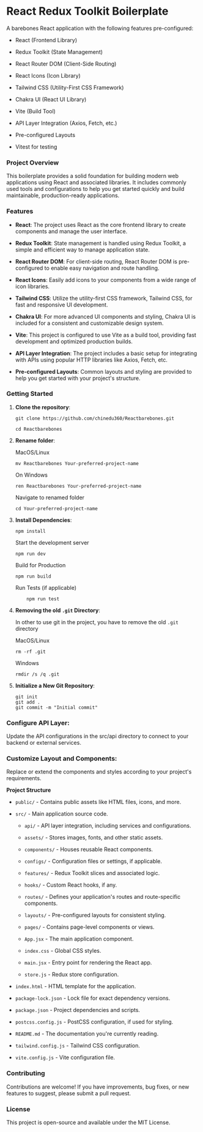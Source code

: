 # React Redux Toolkit Boilerplate

A barebones React application with the following features pre-configured:

- React (Frontend Library)

- Redux Toolkit (State Management)

- React Router DOM (Client-Side Routing)

- React Icons (Icon Library)

- Tailwind CSS (Utility-First CSS Framework)

- Chakra UI (React UI Library)

- Vite (Build Tool)

- API Layer Integration (Axios, Fetch, etc.)

- Pre-configured Layouts

- Vitest for testing

### Project Overview

This boilerplate provides a solid foundation for building modern web applications using React and associated libraries. It includes commonly used tools and configurations to help you get started quickly and build maintainable, production-ready applications.

### Features

- **React**: The project uses React as the core frontend library to create components and manage the user interface.

- **Redux Toolkit**: State management is handled using Redux Toolkit, a simple and efficient way to manage application state.

- **React Router DOM**: For client-side routing, React Router DOM is pre-configured to enable easy navigation and route handling.

- **React Icons**: Easily add icons to your components from a wide range of icon libraries.

- **Tailwind CSS**: Utilize the utility-first CSS framework, Tailwind CSS, for fast and responsive UI development.

- **Chakra UI**: For more advanced UI components and styling, Chakra UI is included for a consistent and customizable design system.

- **Vite**: This project is configured to use Vite as a build tool, providing fast development and optimized production builds.

- **API Layer Integration**: The project includes a basic setup for integrating with APIs using popular HTTP libraries like Axios, Fetch, etc.

- **Pre-configured Layouts**: Common layouts and styling are provided to help you get started with your project's structure.

### Getting Started

1. **Clone the repository**:

   ```shell
   git clone https://github.com/chinedu360/Reactbarebones.git

   cd Reactbarebones
   ```

2. **Rename folder**:

   MacOS/Linux

   ```shell
   mv Reactbarebones Your-preferred-project-name
   ```

   On Windows

   ```shell
   ren Reactbarebones Your-preferred-project-name
   ```

   Navigate to renamed folder

   ```shell
   cd Your-preferred-project-name
   ```

3. **Install Dependencies**:

   ```shell
   npm install
   ```

   Start the development server

   ```shell
   npm run dev
   ```

   Build for Production

   ```shell
   npm run build
   ```

   Run Tests (if applicable)

   ```shell
       npm run test
   ```

4. **Removing the old `.git` Directory**:

   In other to use git in the project, you have to remove the old `.git` directory

   MacOS/Linux

   ```shell
   rm -rf .git
   ```

   Windows

   ```shell
   rmdir /s /q .git
   ```

5. **Initialize a New Git Repository**:

   ```shell
   git init
   git add .
   git commit -m "Initial commit"
   ```

### Configure API Layer:

Update the API configurations in the src/api directory to connect to your backend or external services.

### Customize Layout and Components:

Replace or extend the components and styles according to your project's requirements.

**Project Structure**

- `public/` - Contains public assets like HTML files, icons, and more.

- `src/` - Main application source code.

  - `api/` - API layer integration, including services and configurations.

  - `assets/` - Stores images, fonts, and other static assets.

  - `components/` - Houses reusable React components.

  - `configs/` - Configuration files or settings, if applicable.

  - `features/` - Redux Toolkit slices and associated logic.

  - `hooks/` - Custom React hooks, if any.

  - `routes/` - Defines your application's routes and route-specific components.

  - `layouts/` - Pre-configured layouts for consistent styling.

  - `pages/` - Contains page-level components or views.

  - `App.jsx` - The main application component.

  - `index.css` - Global CSS styles.

  - `main.jsx` - Entry point for rendering the React app.

  - `store.js` - Redux store configuration.

- `index.html` - HTML template for the application.

- `package-lock.json` - Lock file for exact dependency versions.

- `package.json` - Project dependencies and scripts.

- `postcss.config.js` - PostCSS configuration, if used for styling.

- `README.md` - The documentation you're currently reading.

- `tailwind.config.js` - Tailwind CSS configuration.

- `vite.config.js` - Vite configuration file.

### Contributing

Contributions are welcome! If you have improvements, bug fixes, or new features to suggest, please submit a pull request.

### License

This project is open-source and available under the MIT License.
